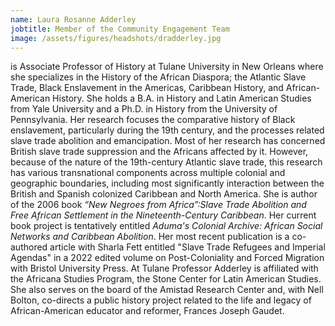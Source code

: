 ```yaml
---
name: Laura Rosanne Adderley
jobtitle: Member of the Community Engagement Team
image: /assets/figures/headshots/dradderley.jpg
---
```

 is Associate Professor of History at Tulane University in New Orleans where she specializes in the History of the African Diaspora; the Atlantic Slave Trade, Black Enslavement in the Americas, Caribbean History, and African-American History.  She holds a B.A. in History and Latin American Studies from Yale University and a Ph.D. in History from the University of Pennsylvania. Her research focuses the comparative history of Black enslavement, particularly during the 19th century, and the processes related slave trade abolition and emancipation. Most of her research has concerned British slave trade suppression and the Africans affected by it. However, because of the nature of the 19th-century Atlantic slave trade, this research has various transnational components across multiple colonial and geographic boundaries, including most significantly interaction between the British and Spanish colonized Caribbean and North America. She is author of the 2006 book *“New Negroes from Africa”:Slave Trade Abolition and Free African Settlement in the Nineteenth-Century Caribbean*.  Her current book project is tentatively entitled *Aduma's Colonial Archive: African Social Networks and Caribbean Abolition*.  Her most recent publication is a co-authored article with Sharla Fett entitled "Slave Trade Refugees and Imperial Agendas" in a 2022 edited volume on Post-Coloniality and Forced Migration with Bristol University Press. At Tulane Professor Adderley is affiliated with the Africana Studies Program, the Stone Center for Latin American Studies.  She also serves on the board of the Amistad Research Center and, with Nell Bolton, co-directs a public history project related to the life and legacy of  African-American educator and reformer, Frances Joseph Gaudet.
